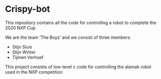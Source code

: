 # Crispy-bot

This repository contains all the code for controlling a robot to complete the 2020 NXP Cup.

We are the team 'The Boys' and we consist of three members:
- Stijn Sluis
- Stijn Winter
- Tijmen Verhoef

This project consists of low-level c code for controlling the alamak robot used in the NXP competition
